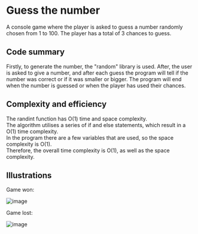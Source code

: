 # Guess the number

A console game where the player is asked to guess a number randomly chosen from 1 to 100. The player has a total of 3 chances to guess.

## Code summary

Firstly, to generate the number, the "random" library is used. After, the user is asked to give a number, and after each guess the program will tell if the number was correct or if it was smaller or bigger. The program will end when the number is guessed or when the player has used their chances.

## Complexity and efficiency
The randint function has O(1) time and space complexity. <br />
The algorithm utilises a series of if and else statements, which result in a O(1) time complexity. <br />
In the program there are a few variables that are used, so the space complexity is O(1). <br />
Therefore, the overall time complexity is O(1), as well as the space complexity.

## Illustrations

Game won:

![image](https://github.com/Rares8921/Projects/blob/master/2019/Python/Guess%20the%20number/gamewon.jpg?raw=true)

Game lost:

![image](https://github.com/Rares8921/Projects/blob/master/2019/Python/Guess%20the%20number/gamelost.jpg?raw=true)
